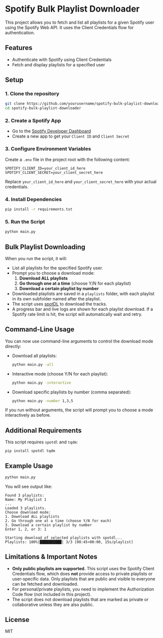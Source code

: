 # Spotify Bulk Playlist Downloader

This project allows you to fetch and list all playlists for a given Spotify user using the Spotify Web API. It uses the Client Credentials flow for authentication.

## Features
- Authenticate with Spotify using Client Credentials
- Fetch and display playlists for a specified user

## Setup

### 1. Clone the repository
```sh
git clone https://github.com/yourusername/spotify-bulk-playlist-downloader.git
cd spotify-bulk-playlist-downloader
```

### 2. Create a Spotify App
- Go to the [Spotify Developer Dashboard](https://developer.spotify.com/dashboard/applications)
- Create a new app to get your `Client ID` and `Client Secret`

### 3. Configure Environment Variables
Create a `.env` file in the project root with the following content:

```
SPOTIFY_CLIENT_ID=your_client_id_here
SPOTIFY_CLIENT_SECRET=your_client_secret_here
```

Replace `your_client_id_here` and `your_client_secret_here` with your actual credentials.

### 4. Install Dependencies
```sh
pip install -r requirements.txt
```

### 5. Run the Script
```sh
python main.py
```

## Bulk Playlist Downloading

When you run the script, it will:
- List all playlists for the specified Spotify user.
- Prompt you to choose a download mode:
  1. **Download ALL playlists**
  2. **Go through one at a time** (choose Y/N for each playlist)
  3. **Download a certain playlist by number**
- Downloaded playlists are saved in a `playlists` folder, with each playlist in its own subfolder named after the playlist.
- The script uses [spotDL](https://github.com/spotDL/spotify-downloader) to download the tracks.
- A progress bar and live logs are shown for each playlist download. If a Spotify rate limit is hit, the script will automatically wait and retry.

## Command-Line Usage

You can now use command-line arguments to control the download mode directly:

- Download all playlists:
  ```sh
  python main.py -all
  ```
- Interactive mode (choose Y/N for each playlist):
  ```sh
  python main.py -interactive
  ```
- Download specific playlists by number (comma separated):
  ```sh
  python main.py -number 1,3,5
  ```

If you run without arguments, the script will prompt you to choose a mode interactively as before.

## Additional Requirements

This script requires `spotdl` and `tqdm`:
```sh
pip install spotdl tqdm
```

## Example Usage

```sh
python main.py
```

You will see output like:
```
Found 3 playlists:
Name: My Playlist 1
...
Loaded 3 playlists.
Choose download mode:
1. Download ALL playlists
2. Go through one at a time (choose Y/N for each)
3. Download a certain playlist by number
Enter 1, 2, or 3: 1

Starting download of selected playlists with spotdl...
Playlists: 100%|██████████| 3/3 [00:45<00:00, 15s/playlist]
```

## Limitations & Important Notes
- **Only public playlists are supported.** This script uses the Spotify Client Credentials flow, which does **not** provide access to private playlists or user-specific data. Only playlists that are public and visible to everyone can be fetched and downloaded.
- For personal/private playlists, you need to implement the Authorization Code flow (not included in this project).
- The script does not download playlists that are marked as private or collaborative unless they are also public.

## License
MIT
